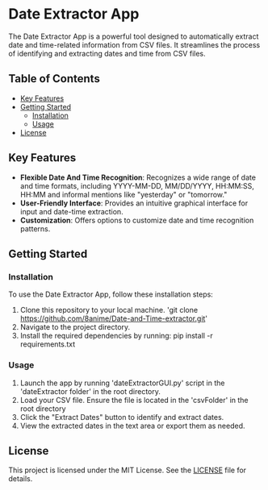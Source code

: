 # Date Extractor App

The Date Extractor App is a powerful tool designed to automatically extract date and time-related information from CSV files. It streamlines the process of identifying and extracting dates and time from CSV files.

## Table of Contents
- [Key Features](#key-features)
- [Getting Started](#getting-started)
  - [Installation](#installation)
  - [Usage](#usage)
- [License](#license)

## Key Features
- **Flexible Date And Time Recognition**: Recognizes a wide range of date and time formats, including YYYY-MM-DD, MM/DD/YYYY, HH:MM:SS, HH:MM and informal mentions like "yesterday" or "tomorrow."
- **User-Friendly Interface**: Provides an intuitive graphical interface for input and date-time extraction.
- **Customization**: Offers options to customize date and time recognition patterns.

## Getting Started
### Installation
To use the Date Extractor App, follow these installation steps:
1. Clone this repository to your local machine. 'git clone https://github.com/8anime/Date-and-Time-extractor.git'
2. Navigate to the project directory.
3. Install the required dependencies by running: pip install -r requirements.txt

### Usage
1. Launch the app by running 'dateExtractorGUI.py' script in the 'dateExtractor folder' in the root directory.
2. Load your CSV file. Ensure the file is located in the 'csvFolder' in the root directory
3. Click the "Extract Dates" button to identify and extract dates.
4. View the extracted dates in the text area or export them as needed.

## License
This project is licensed under the MIT License. See the [LICENSE](LICENSE) file for details.

